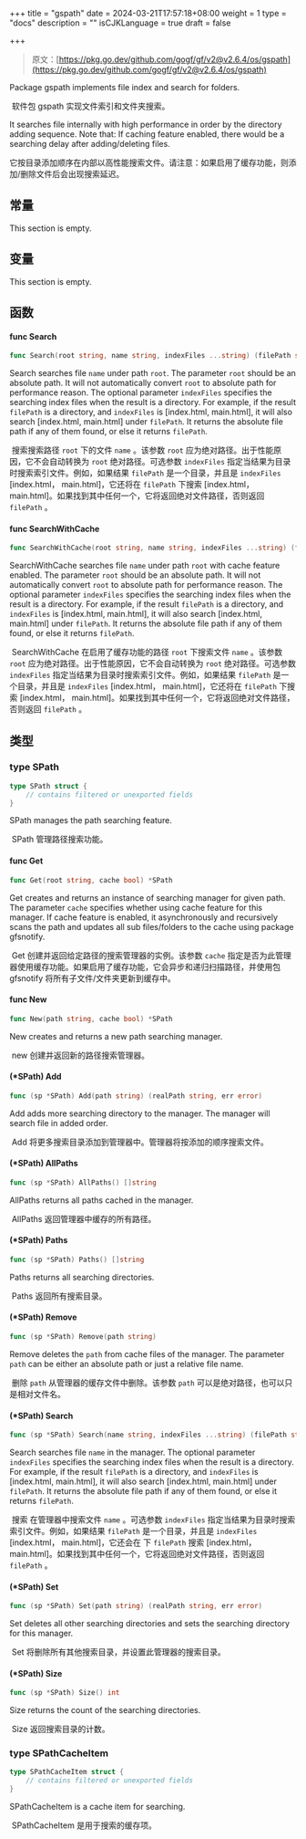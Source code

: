 +++
title = "gspath"
date = 2024-03-21T17:57:18+08:00
weight = 1
type = "docs"
description = ""
isCJKLanguage = true
draft = false

+++

> 原文：[https://pkg.go.dev/github.com/gogf/gf/v2@v2.6.4/os/gspath](https://pkg.go.dev/github.com/gogf/gf/v2@v2.6.4/os/gspath)

Package gspath implements file index and search for folders.

​	软件包 gspath 实现文件索引和文件夹搜索。

It searches file internally with high performance in order by the directory adding sequence. Note that: If caching feature enabled, there would be a searching delay after adding/deleting files.

​	它按目录添加顺序在内部以高性能搜索文件。请注意：如果启用了缓存功能，则添加/删除文件后会出现搜索延迟。

## 常量

This section is empty.

## 变量

This section is empty.

## 函数

#### func Search

```go
func Search(root string, name string, indexFiles ...string) (filePath string, isDir bool)
```

Search searches file `name` under path `root`. The parameter `root` should be an absolute path. It will not automatically convert `root` to absolute path for performance reason. The optional parameter `indexFiles` specifies the searching index files when the result is a directory. For example, if the result `filePath` is a directory, and `indexFiles` is [index.html, main.html], it will also search [index.html, main.html] under `filePath`. It returns the absolute file path if any of them found, or else it returns `filePath`.

​	搜索搜索路径 `root` 下的文件 `name` 。该参数 `root` 应为绝对路径。出于性能原因，它不会自动转换为 `root` 绝对路径。可选参数 `indexFiles` 指定当结果为目录时搜索索引文件。例如，如果结果 `filePath` 是一个目录，并且是 `indexFiles` [index.html， main.html]，它还将在 `filePath` 下搜索 [index.html， main.html]。如果找到其中任何一个，它将返回绝对文件路径，否则返回 `filePath` 。

#### func SearchWithCache

```go
func SearchWithCache(root string, name string, indexFiles ...string) (filePath string, isDir bool)
```

SearchWithCache searches file `name` under path `root` with cache feature enabled. The parameter `root` should be an absolute path. It will not automatically convert `root` to absolute path for performance reason. The optional parameter `indexFiles` specifies the searching index files when the result is a directory. For example, if the result `filePath` is a directory, and `indexFiles` is [index.html, main.html], it will also search [index.html, main.html] under `filePath`. It returns the absolute file path if any of them found, or else it returns `filePath`.

​	SearchWithCache 在启用了缓存功能的路径 `root` 下搜索文件 `name` 。该参数 `root` 应为绝对路径。出于性能原因，它不会自动转换为 `root` 绝对路径。可选参数 `indexFiles` 指定当结果为目录时搜索索引文件。例如，如果结果 `filePath` 是一个目录，并且是 `indexFiles` [index.html， main.html]，它还将在 `filePath` 下搜索 [index.html， main.html]。如果找到其中任何一个，它将返回绝对文件路径，否则返回 `filePath` 。

## 类型

### type SPath

```go
type SPath struct {
	// contains filtered or unexported fields
}
```

SPath manages the path searching feature.

​	SPath 管理路径搜索功能。

#### func Get

```go
func Get(root string, cache bool) *SPath
```

Get creates and returns an instance of searching manager for given path. The parameter `cache` specifies whether using cache feature for this manager. If cache feature is enabled, it asynchronously and recursively scans the path and updates all sub files/folders to the cache using package gfsnotify.

​	Get 创建并返回给定路径的搜索管理器的实例。该参数 `cache` 指定是否为此管理器使用缓存功能。如果启用了缓存功能，它会异步和递归扫描路径，并使用包 gfsnotify 将所有子文件/文件夹更新到缓存中。

#### func New

```go
func New(path string, cache bool) *SPath
```

New creates and returns a new path searching manager.

​	new 创建并返回新的路径搜索管理器。

#### (*SPath) Add

```go
func (sp *SPath) Add(path string) (realPath string, err error)
```

Add adds more searching directory to the manager. The manager will search file in added order.

​	Add 将更多搜索目录添加到管理器中。管理器将按添加的顺序搜索文件。

#### (*SPath) AllPaths

```go
func (sp *SPath) AllPaths() []string
```

AllPaths returns all paths cached in the manager.

​	AllPaths 返回管理器中缓存的所有路径。

#### (*SPath) Paths

```go
func (sp *SPath) Paths() []string
```

Paths returns all searching directories.

​	Paths 返回所有搜索目录。

#### (*SPath) Remove

```go
func (sp *SPath) Remove(path string)
```

Remove deletes the `path` from cache files of the manager. The parameter `path` can be either an absolute path or just a relative file name.

​	删除 `path` 从管理器的缓存文件中删除。该参数 `path` 可以是绝对路径，也可以只是相对文件名。

#### (*SPath) Search

```go
func (sp *SPath) Search(name string, indexFiles ...string) (filePath string, isDir bool)
```

Search searches file `name` in the manager. The optional parameter `indexFiles` specifies the searching index files when the result is a directory. For example, if the result `filePath` is a directory, and `indexFiles` is [index.html, main.html], it will also search [index.html, main.html] under `filePath`. It returns the absolute file path if any of them found, or else it returns `filePath`.

​	搜索 在管理器中搜索文件 `name` 。可选参数 `indexFiles` 指定当结果为目录时搜索索引文件。例如，如果结果 `filePath` 是一个目录，并且是 `indexFiles` [index.html， main.html]，它还会在 下 `filePath` 搜索 [index.html， main.html]。如果找到其中任何一个，它将返回绝对文件路径，否则返回 `filePath` 。

#### (*SPath) Set

```go
func (sp *SPath) Set(path string) (realPath string, err error)
```

Set deletes all other searching directories and sets the searching directory for this manager.

​	Set 将删除所有其他搜索目录，并设置此管理器的搜索目录。

#### (*SPath) Size

```go
func (sp *SPath) Size() int
```

Size returns the count of the searching directories.

​	Size 返回搜索目录的计数。

### type SPathCacheItem

```go
type SPathCacheItem struct {
	// contains filtered or unexported fields
}
```

SPathCacheItem is a cache item for searching.

​	SPathCacheItem 是用于搜索的缓存项。